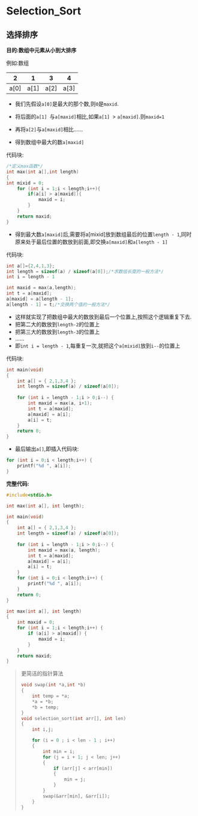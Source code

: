 # Selection_Sort

## **选择排序**

**目的:数组中元素从小到大排序**

例如:数组

| 2    | 1    | 3    | 4    |
| ---- | ---- | ---- | ---- |
| a[0] | a[1] | a[2] | a[3] |

- 我们先假设`a[0]`是最大的那个数,则`0`是`maxid`.

- 将后面的`a[1] `与`a[maxid]`相比,如果`a[1] `> `a[maxid]`.则`maxid=1`

- 再将`a[2]`与`a[maxid]`相比......

- 得到数组中最大的数`a[maxid]`

代码块:

```c
/*定义max函数*/
int max(int a[],int length)
{
int mixid = 0;
	for (int i = 1;i < length;i++){
    	if(a[i] > a[maxid]){
        	maxid = i;
    	}
	}
    return maxid;
}
```

- 得到最大数`a[maxid]`后,需要将a[mixid]放到数组最后的位置`length - 1`,同时原来处于最后位置的数放到前面,即交换`a[maxid]`和`a[length - 1]`

代码块:

```c
int a[]={2,4,1,3};
int length = sizeof(a) / sizeof(a[0]);/*求数组长度的一般方法*/
int i = length - 1

int maxid = max(a,length);
int t = a[maxid];
a[maxid] = a[length - 1];
a[length - 1] = t;/*交换两个值的一般方法*/
```

- 这样就实现了把数组中最大的数放到最后一个位置上,按照这个逻辑重复下去.
- 把第二大的数放到`length-2`的位置上
- 把第三大的数放到`length-3`的位置上
- ......
- 即``int i = length - 1``,每重复一次,就把这个`a[mixid]`放到`i--`的位置上

代码块:

```c
int main(void) 
{
	int a[] = { 2,1,3,4 };
	int length = sizeof(a) / sizeof(a[0]);
	
	for (int i = length - 1;i > 0;i--) {
		int maxid = max(a, i+1);
		int t = a[maxid];
		a[maxid] = a[i];
		a[i] = t;
	}
	return 0;
}
```

- 最后输出`a[]`,即插入代码块:

```c
for (int i = 0;i < length;i++) {
    printf("%d ", a[i]);
}
```

**完整代码:**

```c
#include<stdio.h>

int max(int a[], int length);

int main(void) 
{
	int a[] = { 2,1,3,4 };
	int length = sizeof(a) / sizeof(a[0]);
	
	for (int i = length - 1;i > 0;i--) {
		int maxid = max(a, length);
		int t = a[maxid];
		a[maxid] = a[i];
		a[i] = t;
	}
	for (int i = 0;i < length;i++) {
		printf("%d ", a[i]);
	}
	return 0;
}

int max(int a[], int length)
{
	int maxid = 0;
	for (int i = 1;i < length;i++) {
		if (a[i] > a[maxid]) {
			maxid = i;
		}
	}
	return maxid;
}
```

> 更简洁的指针算法
>
> ```c
> void swap(int *a,int *b) 
> {
>     int temp = *a;
>     *a = *b;
>     *b = temp;
> }
> void selection_sort(int arr[], int len)
> {
>     int i,j;
> 
>     for (i = 0 ; i < len - 1 ; i++)
>     {
>         int min = i;
>         for (j = i + 1; j < len; j++)
>         {  
>             if (arr[j] < arr[min])
>             {   
>                 min = j;
>             }
>         }
>         swap(&arr[min], &arr[i]);
>     }
> }
> ```



